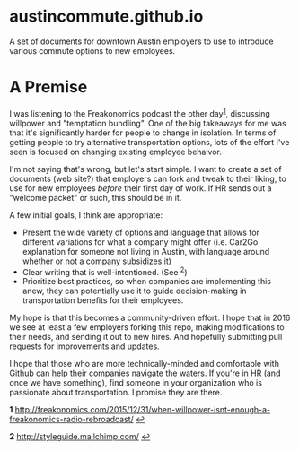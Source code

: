 # austincommute.github.io
A set of documents for downtown Austin employers to use to introduce various commute options to new employees.

# A Premise
I was listening to the Freakonomics podcast the other day<sup id="a1">[1](#f1)</sup>, discussing willpower and "temptation bundling". One of the big takeaways for me was that it's significantly harder for people to change in isolation. In terms of getting people to try alternative transportation options, lots of the effort I've seen is focused on changing existing employee behaivor.

I'm not saying that's wrong, but let's start simple. I want to create a set of documents (web site?) that employers can fork and tweak to their liking, to use for new employees *before* their first day of work. If HR sends out a "welcome packet" or such, this should be in it. 

A few initial goals, I think are appropriate:

- Present the wide variety of options and language that allows for different variations for what a company might offer (i.e. Car2Go explanation for someone not living in Austin, with language around whether or not a company subsidizes it)
- Clear writing that is well-intentioned. (See <sup id="a2">[2](#f2)</sup>)
- Prioritize best practices, so when companies are implementing this anew, they can potentially use it to guide decision-making in transportation benefits for their employees.

My hope is that this becomes a community-driven effort. I hope that in 2016 we see at least a few employers forking this repo, making modifications to their needs, and sending it out to new hires. And hopefully submitting pull requests for improvements and updates. 

I hope that those who are more technically-minded and comfortable with Github can help their companies navigate the waters. If you're in HR (and once we have something), find someone in your organization who is passionate about transportation. I promise they are there. 

<b id="f1">1</b> http://freakonomics.com/2015/12/31/when-willpower-isnt-enough-a-freakonomics-radio-rebroadcast/ [↩](#a1)

<b id="f2">2</b> http://styleguide.mailchimp.com/ [↩](#a2)
